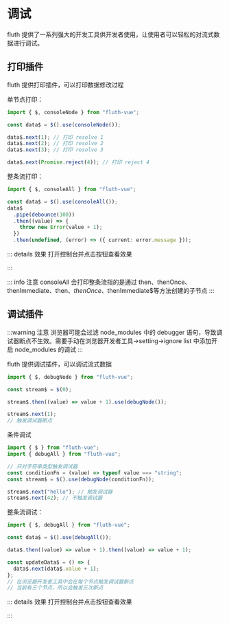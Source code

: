 <script setup>
import Console from "../.vitepress/components/console.vue";
import Debug from "../.vitepress/components/debug.vue";
</script>

# 调试

fluth 提供了一系列强大的开发工具供开发者使用，让使用者可以轻松的对流式数据进行调试。

## 打印插件

fluth 提供打印插件，可以打印数据修改过程

单节点打印：

```typescript
import { $, consoleNode } from "fluth-vue";

const data$ = $().use(consoleNode());

data$.next(1); // 打印 resolve 1
data$.next(2); // 打印 resolve 2
data$.next(3); // 打印 resolve 3

data$.next(Promise.reject(4)); // 打印 reject 4
```

整条流打印：

```typescript
import { $, consoleAll } from "fluth-vue";

const data$ = $().use(consoleAll());
data$
  .pipe(debounce(300))
  .then((value) => {
    throw new Error(value + 1);
  })
  .then(undefined, (error) => ({ current: error.message }));
```

::: details 效果
打开控制台并点击按钮查看效果

<Console />
:::

::: info 注意
consoleAll 会打印整条流指的是通过 then、thenOnce、thenImmediate、then$、thenOnce$、thenImmediate$等方法创建的子节点
:::

## 调试插件

:::warning 注意
浏览器可能会过滤 node_modules 中的 debugger 语句，导致调试器断点不生效。需要手动在浏览器开发者工具->setting->ignore list 中添加开启 node_modules 的调试
:::

fluth 提供调试插件，可以调试流式数据

```typescript
import { $, debugNode } from "fluth-vue";

const stream$ = $(0);

stream$.then((value) => value + 1).use(debugNode());

stream$.next(1);
// 触发调试器断点
```

条件调试

```typescript
import { $ } from "fluth-vue";
import { debugAll } from "fluth-vue";

// 只对字符串类型触发调试器
const conditionFn = (value) => typeof value === "string";
const stream$ = $().use(debugNode(conditionFn));

stream$.next("hello"); // 触发调试器
stream$.next(42); // 不触发调试器
```

整条流调试：

```typescript
import { $, debugAll } from "fluth-vue";

const data$ = $().use(debugAll());

data$.then((value) => value + 1).then((value) => value + 1);

const updateData$ = () => {
  data$.next(data$.value + 1);
};
// 在浏览器开发者工具中会在每个节点触发调试器断点
// 当前有三个节点，所以会触发三次断点
```

::: details 效果
打开控制台并点击按钮查看效果

<Debug />
:::
